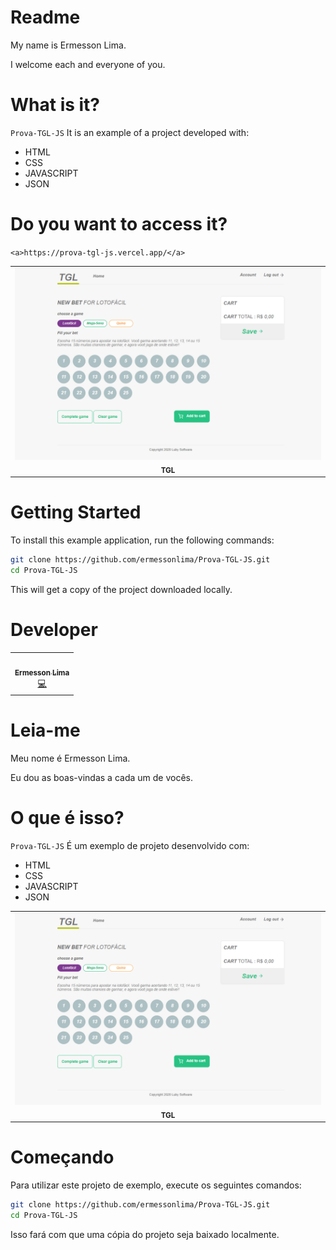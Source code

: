 # Readme

My name is Ermesson Lima.

I welcome each and everyone of you.

# What is it?
`Prova-TGL-JS` It is an example of a project developed with:

- HTML 
- CSS
- JAVASCRIPT
- JSON

# Do you want to access it?

`<a>https://prova-tgl-js.vercel.app/</a>`

<table>
  <tr>
    <td align="center"><img src="/_docs/tgl.PNG" width="800"> <br /><sub><b>TGL</b></sub></a><br /></td> 

  </tr>
</table>

# Getting Started

To install this example application, run the following commands:

```bash
git clone https://github.com/ermessonlima/Prova-TGL-JS.git
cd Prova-TGL-JS
```
This will get a copy of the project downloaded locally.



# Developer

<table>
  <tr>
    <td align="center"><a href="https://www.instagram.com/ermesson_lima/"><img src="https://avatars.githubusercontent.com/u/59540379?v=4" width="100px;" alt=""/><br /><sub><b>Ermesson Lima</b></sub></a><br /><a href="https://github.com/ermessonlima/Luby-Test" title="Code">💻</a></td>
  </tr>
</table>


# Leia-me

Meu nome é Ermesson Lima.

Eu dou as boas-vindas a cada um de vocês.

# O que é isso?
`Prova-TGL-JS` É um exemplo de projeto desenvolvido com:

- HTML 
- CSS
- JAVASCRIPT
- JSON



<table>
  <tr>
    <td align="center"><img src="/_docs/tgl.PNG" width="800"> <br /><sub><b>TGL</b></sub></a><br /></td> 

  </tr>
</table>

# Começando

Para utilizar este projeto de exemplo, execute os seguintes comandos:

```bash
git clone https://github.com/ermessonlima/Prova-TGL-JS.git
cd Prova-TGL-JS
```
Isso fará com que uma cópia do projeto seja baixado localmente.



